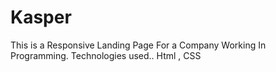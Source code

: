 # Kasper
This is a Responsive Landing Page For a Company Working In Programming.
Technologies used..
Html , CSS
